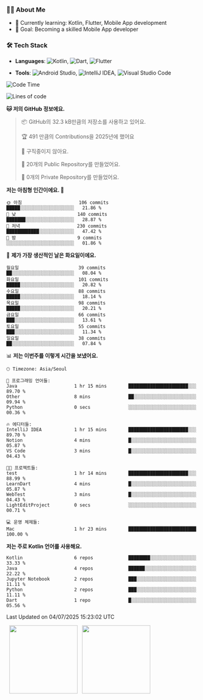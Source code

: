 ### 👨‍💻 About Me
- 🌱 Currently learning: Kotlin, Flutter, Mobile App development
- 🎯 Goal: Becoming a skilled Mobile App developer

### 🛠 Tech Stack
- **Languages**: ![Kotlin](https://img.shields.io/badge/Kotlin-0095D5?style=flat-square&logo=kotlin&logoColor=white), ![Dart](https://img.shields.io/badge/Dart-0175C2?style=flat-square&logo=dart&logoColor=white), ![Flutter](https://img.shields.io/badge/Flutter-02569B?style=flat-square&logo=flutter&logoColor=white)

- **Tools**:
![Android Studio](https://img.shields.io/badge/Android%20Studio-3DDC84?style=flat-square&logo=android-studio&logoColor=white), 
![IntelliJ IDEA](https://img.shields.io/badge/IntelliJ%20IDEA-000000?style=flat-square&logo=intellij-idea&logoColor=white), 
![Visual Studio Code](https://img.shields.io/badge/VS%20Code-007ACC?style=flat-square&logo=visual-studio-code&logoColor=white)

<!--START_SECTION:waka-->
![Code Time](http://img.shields.io/badge/Code%20Time-189%20hrs%2032%20mins-blue)

![Lines of code](https://img.shields.io/badge/%EC%A0%80%EB%8A%94%20%EC%97%AC%ED%83%9C%EA%B9%8C%EC%A7%80%20-284.0%20thousand%20%EC%A4%84%EC%9D%98%20%EC%BD%94%EB%93%9C%EB%A5%BC%20%EC%9E%91%EC%84%B1%ED%96%88%EC%96%B4%EC%9A%94.-blue)

**🐱 저의 GitHub 정보에요.** 

> 📦 GitHub의 32.3 kB만큼의 저장소를 사용하고 있어요. 
 > 
> 🏆 491 만큼의 Contributions을 2025년에 했어요
 > 
> 🚫 구직중이지 않아요.
 > 
> 📜 20개의 Public Repository를 만들었어요. 
 > 
> 🔑 0개의 Private Repository를 만들었어요. 
 > 
**저는 아침형 인간이에요. 🐤** 

```text
🌞 아침                     106 commits         █████░░░░░░░░░░░░░░░░░░░░   21.86 % 
🌆 낮　                     140 commits         ███████░░░░░░░░░░░░░░░░░░   28.87 % 
🌃 저녁                     230 commits         ████████████░░░░░░░░░░░░░   47.42 % 
🌙 밤　                     9 commits           ░░░░░░░░░░░░░░░░░░░░░░░░░   01.86 % 
```
📅 **제가 가장 생산적인 날은 화요일이에요.** 

```text
월요일                      39 commits          ██░░░░░░░░░░░░░░░░░░░░░░░   08.04 % 
화요일                      101 commits         █████░░░░░░░░░░░░░░░░░░░░   20.82 % 
수요일                      88 commits          █████░░░░░░░░░░░░░░░░░░░░   18.14 % 
목요일                      98 commits          █████░░░░░░░░░░░░░░░░░░░░   20.21 % 
금요일                      66 commits          ███░░░░░░░░░░░░░░░░░░░░░░   13.61 % 
토요일                      55 commits          ███░░░░░░░░░░░░░░░░░░░░░░   11.34 % 
일요일                      38 commits          ██░░░░░░░░░░░░░░░░░░░░░░░   07.84 % 
```


📊 **저는 이번주를 이렇게 시간을 보냈어요.** 

```text
🕑︎ Timezone: Asia/Seoul

💬 프로그래밍 언어들: 
Java                     1 hr 15 mins        ██████████████████████░░░   89.70 % 
Other                    8 mins              ██░░░░░░░░░░░░░░░░░░░░░░░   09.94 % 
Python                   0 secs              ░░░░░░░░░░░░░░░░░░░░░░░░░   00.36 % 

🔥 에디터들: 
IntelliJ IDEA            1 hr 15 mins        ██████████████████████░░░   89.70 % 
Notion                   4 mins              █░░░░░░░░░░░░░░░░░░░░░░░░   05.87 % 
VS Code                  3 mins              █░░░░░░░░░░░░░░░░░░░░░░░░   04.43 % 

🐱‍💻 프로젝트들: 
test                     1 hr 14 mins        ██████████████████████░░░   88.99 % 
LearnDart                4 mins              █░░░░░░░░░░░░░░░░░░░░░░░░   05.87 % 
WebTest                  3 mins              █░░░░░░░░░░░░░░░░░░░░░░░░   04.43 % 
LightEditProject         0 secs              ░░░░░░░░░░░░░░░░░░░░░░░░░   00.71 % 

💻 운영 체제들: 
Mac                      1 hr 23 mins        █████████████████████████   100.00 % 
```

**저는 주로 Kotlin 언어를 사용해요.** 

```text
Kotlin                   6 repos             ████████░░░░░░░░░░░░░░░░░   33.33 % 
Java                     4 repos             ██████░░░░░░░░░░░░░░░░░░░   22.22 % 
Jupyter Notebook         2 repos             ███░░░░░░░░░░░░░░░░░░░░░░   11.11 % 
Python                   2 repos             ███░░░░░░░░░░░░░░░░░░░░░░   11.11 % 
Dart                     1 repo              █░░░░░░░░░░░░░░░░░░░░░░░░   05.56 % 
```




 Last Updated on 04/07/2025 15:23:02 UTC
<!--END_SECTION:waka-->

<p>
  <img height="180em" src="https://github-readme-stats.vercel.app/api?username=JongHyun070105&show_icons=true&include_all_commits=true&bg_color=0d1117&title_color=ffffff&text_color=c9d1d9&icon_color=79ff97">
  <img height="180em" src="https://github-readme-stats.vercel.app/api/top-langs/?username=JongHyun070105&layout=compact&langs_count=4&bg_color=0d1117&title_color=ffffff&text_color=c9d1d9&hide=php,jupyter%20notebook&hide_repo=EcoStep,mimir,git-session">
</p>
